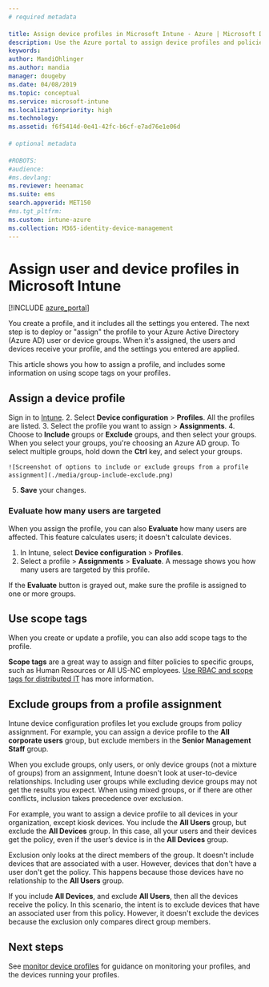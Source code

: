```yaml
---
# required metadata

title: Assign device profiles in Microsoft Intune - Azure | Microsoft Docs
description: Use the Azure portal to assign device profiles and policies to users and devices. Learn how to exclude groups from a profile assignment in Microsoft Intune.
keywords:
author: MandiOhlinger
ms.author: mandia
manager: dougeby
ms.date: 04/08/2019
ms.topic: conceptual
ms.service: microsoft-intune
ms.localizationpriority: high
ms.technology:
ms.assetid: f6f5414d-0e41-42fc-b6cf-e7ad76e1e06d

# optional metadata

#ROBOTS:
#audience:
#ms.devlang:
ms.reviewer: heenamac
ms.suite: ems
search.appverid: MET150
#ms.tgt_pltfrm:
ms.custom: intune-azure
ms.collection: M365-identity-device-management
---
```


# Assign user and device profiles in Microsoft Intune

[!INCLUDE [azure_portal](./includes/azure_portal.md)]

You create a profile, and it includes all the settings you entered. The next step is to deploy or "assign" the profile to your Azure Active Directory (Azure AD) user or device groups. When it's assigned, the users and devices receive your profile, and the settings you entered are applied.

This article shows you how to assign a profile, and includes some information on using scope tags on your profiles.

## Assign a device profile

Sign in to [Intune](https://go.microsoft.com/fwlink/?linkid=2090973).
2. Select **Device configuration** > **Profiles**. All the profiles are listed.
3. Select the profile you want to assign > **Assignments**.
4. Choose to **Include** groups or **Exclude** groups, and then select your groups. When you select your groups, you're choosing an Azure AD group. To select multiple groups, hold down the **Ctrl** key, and select your groups.

    ![Screenshot of options to include or exclude groups from a profile assignment](./media/group-include-exclude.png)

5. **Save** your changes.

### Evaluate how many users are targeted

When you assign the profile, you can also **Evaluate** how many users are affected. This feature calculates users; it doesn't calculate devices.

1. In Intune, select **Device configuration** > **Profiles**.
2. Select a profile > **Assignments** > **Evaluate**. A message shows you how many users are targeted by this profile.

If the **Evaluate** button is grayed out, make sure the profile is assigned to one or more groups.


## Use scope tags

When you create or update a profile, you can also add scope tags to the profile.

**Scope tags** are a great way to assign and filter policies to specific groups, such as Human Resources or All US-NC employees. [Use RBAC and scope tags for distributed IT](scope-tags.md) has more information.

## Exclude groups from a profile assignment

Intune device configuration profiles let you exclude groups from policy assignment. For example, you can assign a device profile to the **All corporate users** group, but exclude members in the **Senior Management Staff** group.

When you exclude groups, only users, or only device groups (not a mixture of groups) from an assignment, Intune doesn't look at user-to-device relationships. Including user groups while excluding device groups may not get the results you expect. When using mixed groups, or if there are other conflicts, inclusion takes precedence over exclusion.

For example, you want to assign a device profile to all devices in your organization, except kiosk devices. You include the **All Users** group, but exclude the **All Devices** group. In this case, all your users and their devices get the policy, even if the user’s device is in the **All Devices** group.

Exclusion only looks at the direct members of the group. It doesn't include devices that are associated with a user. However, devices that don't have a user don't get the policy. This happens because those devices have no relationship to the **All Users** group.

If you include **All Devices**, and exclude **All Users**, then all the devices receive the policy. In this scenario, the intent is to exclude devices that have an associated user from this policy. However, it doesn't exclude the devices because the exclusion only compares direct group members.

## Next steps

See [monitor device profiles](device-profile-monitor.md) for guidance on monitoring your profiles, and the devices running your profiles.